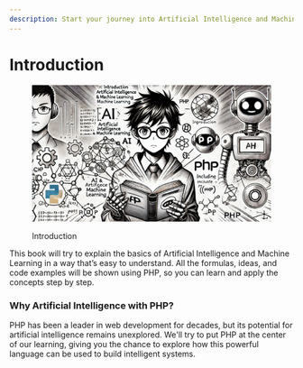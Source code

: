 ```yaml
---
description: Start your journey into Artificial Intelligence and Machine Learning
---
```


# Introduction

<figure><img src=".gitbook/assets/image (8).png" alt=""><figcaption><p>Introduction</p></figcaption></figure>

This book will try to explain the basics of Artificial Intelligence and Machine Learning in a way that’s easy to understand. All the formulas, ideas, and code examples will be shown using PHP, so you can learn and apply the concepts step by step.

### Why Artificial Intelligence with PHP?

PHP has been a leader in web development for decades, but its potential for artificial intelligence remains unexplored. We'll try to put PHP at the center of our learning, giving you the chance to explore how this powerful language can be used to build intelligent systems.

### &#x20; <a href="#artificial-intelligence-and-deep-learning" id="artificial-intelligence-and-deep-learning"></a>

